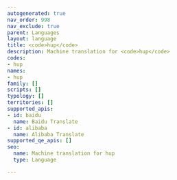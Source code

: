 ```yaml
---
autogenerated: true
nav_order: 998
nav_exclude: true
parent: Languages
layout: language
title: <code>hup</code>
description: Machine translation for <code>hup</code>
codes:
- hup
names:
- hup
family: []
scripts: []
typology: []
territories: []
supported_apis:
- id: baidu
  name: Baidu Translate
- id: alibaba
  name: Alibaba Translate
supported_qe_apis: []
seo:
  name: Machine translation for hup
  type: Language

---
```


